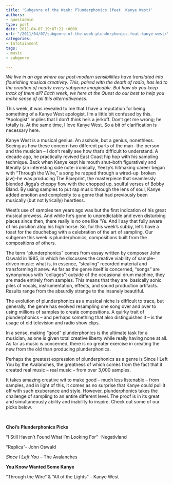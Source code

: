 ```yaml
---
title: 'Subgenre of the Week: Plunderphonics (feat. Kanye West)'
authors:
- questadmin
type: post
date: 2011-04-07 19:07:21 +0000
url: "/2011/04/07/subgenre-of-the-week-plunderphonics-feat-kanye-west/"
categories:
- Infotainment
tags:
- music
- subgenre

---
```

_We live in an age where our post-modern sensibilities have translated into flourishing musical creativity. This, paired with the death of radio, has led to the creation of nearly every subgenre imaginable. But how do you keep track of them all? Each week, we here at the Quest do our best to help you make sense of all this alternativeness._

This week, it was revealed to me that I have a reputation for being something of a Kanye West apologist. I’m a little bit confused by this. “Apologist” implies that I don’t think he’s a jerkoff. Don’t get me wrong; he totally is. At the same time, I love Kanye West. So a bit of clarification is necessary here.

Kanye West is a musical genius. An asshole, but a genius, nonethless. Seeing as how these concern two different parts of the man –the person and the musician – I don’t really see how that’s difficult to understand. A decade ago, he practically revived East Coast hip hop with his sampling technique. Back when Kanye kept his mouth shut–both figuratively and literally (an interesting side note: ironically, Yeezy’s hitmaking career began with “Through the Wire,” a song he rapped through a wired-up  broken jaw)–he was producing The Blueprint, the masterpiece that seamlessly blended Jigga’s choppy flow with the chopped up, soulful verses of Bobby Bland. By using samples to put rap music through the lens of soul, Kanye added emotion and complexity to a genre that had previously been musically (but not lyrically) heartless.

West’s use of samples ten years ago was but the first indication of his great musical prowess. And while he’s gone to unpredictable and even disturbing places since then, there really is no one like ‘Ye. And I say that fully aware of his position atop his high horse. So, for this week’s subby, let’s have a toast for the douchebag with a celebration of the art of sampling. Our subgenre this week is plunderphonics, compositions built from the compositions of others.

The term “plunderphonics” comes from essay written by composer John Oswald in 1985, in which he discusses the creative viability of sample-driven music: what is, in essence, “stealing” recorded material and transforming it anew. As far as the genre itself is concerned, “songs” are synonymous with “collages”: outside of the occasional drum machine, they are made entirely from samples. This means that they are  basically sonic piles of vocals, instrumentation, effects, and sound production artifacts. Results range from the absurdly strange to the insanely beautiful.

The evolution of plunderphonics as a musical niche is difficult to trace, but generally, the genre has evolved resampling one song over and over to using millions of samples to create compositions. A quirky trait of plunderphonics – and perhaps something that also distinguishes it – is the usage of old television and radio show clips.

In a sense, making “good” plunderphonics is the ultimate task for a musician, as one is given total creative liberty while really having none at all. As far as music is concerned, there is no greater exercise in creating the new from the old than producing plunderphonics.

Perhaps the greatest expression of plunderphonics as a genre is Since I Left You by the Avalanches, the greatness of which comes from the fact that it created real music – real music – from over 3,000 samples.

It takes amazing creative wit to make good – much less listenable – from samples, and in light of this, it comes as no surprise that Kanye could pull it off with such exuberance and style. However, plunderphonics takes the challenge of sampling to an entire different level. The proof is in its great and simultaneously ability and inability to inspire. Check out some of our picks below.

&nbsp;

**Choi’s Plunderphonics Picks**

“I Still Haven’t Found What I’m Looking For” -Negativland
  
“Replica”- John Oswald
  
_Since I Left You_ &#8211; The Avalanches

**You Know Wanted Some Kanye**

“Through the Wire” & “All of the Lights” &#8211; Kanye West